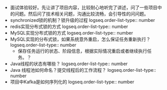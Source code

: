 - 面试体验较好。先让讲了项目内容，比较耐心地听完了讲述，问了一些项目中的问题。然后问了技术相关问题，沟通比较流畅，会引导性的问问题。
- synchronized锁的机制？锁升级的过程
  logseq.order-list-type:: number
- redis实现分布式锁的方式
  logseq.order-list-type:: number
- MySQL实现分布式锁的方式
  logseq.order-list-type:: number
- MySQL实现的分布式锁，如果系统意外重启，怎么保证任务重新执行？
  logseq.order-list-type:: number
	- 保存任务运行的状态、阶段信息，根据实际情况重启或者继续执行任务。？
- Java线程的状态有哪些？
  logseq.order-list-type:: number
- Java 线程池如何命名？提交线程后的工作流程？
  logseq.order-list-type:: number
- 项目中Kafka是如何序列化的
  logseq.order-list-type:: number